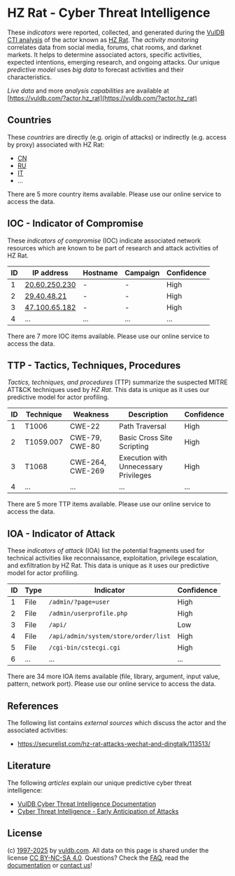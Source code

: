 # HZ Rat - Cyber Threat Intelligence

These _indicators_ were reported, collected, and generated during the [VulDB CTI analysis](https://vuldb.com/?kb.cti) of the actor known as [HZ Rat](https://vuldb.com/?actor.hz_rat). The _activity monitoring_ correlates data from social media, forums, chat rooms, and darknet markets. It helps to determine associated actors, specific activities, expected intentions, emerging research, and ongoing attacks. Our unique _predictive model_ uses _big data_ to forecast activities and their characteristics.

_Live data_ and more _analysis capabilities_ are available at [https://vuldb.com/?actor.hz_rat](https://vuldb.com/?actor.hz_rat)

## Countries

These _countries_ are directly (e.g. origin of attacks) or indirectly (e.g. access by proxy) associated with HZ Rat:

* [CN](https://vuldb.com/?country.cn)
* [RU](https://vuldb.com/?country.ru)
* [IT](https://vuldb.com/?country.it)
* ...

There are 5 more country items available. Please use our online service to access the data.

## IOC - Indicator of Compromise

These _indicators of compromise_ (IOC) indicate associated network resources which are known to be part of research and attack activities of HZ Rat.

ID | IP address | Hostname | Campaign | Confidence
-- | ---------- | -------- | -------- | ----------
1 | [20.60.250.230](https://vuldb.com/?ip.20.60.250.230) | - | - | High
2 | [29.40.48.21](https://vuldb.com/?ip.29.40.48.21) | - | - | High
3 | [47.100.65.182](https://vuldb.com/?ip.47.100.65.182) | - | - | High
4 | ... | ... | ... | ...

There are 7 more IOC items available. Please use our online service to access the data.

## TTP - Tactics, Techniques, Procedures

_Tactics, techniques, and procedures_ (TTP) summarize the suspected MITRE ATT&CK techniques used by _HZ Rat_. This data is unique as it uses our predictive model for actor profiling.

ID | Technique | Weakness | Description | Confidence
-- | --------- | -------- | ----------- | ----------
1 | T1006 | CWE-22 | Path Traversal | High
2 | T1059.007 | CWE-79, CWE-80 | Basic Cross Site Scripting | High
3 | T1068 | CWE-264, CWE-269 | Execution with Unnecessary Privileges | High
4 | ... | ... | ... | ...

There are 5 more TTP items available. Please use our online service to access the data.

## IOA - Indicator of Attack

These _indicators of attack_ (IOA) list the potential fragments used for technical activities like reconnaissance, exploitation, privilege escalation, and exfiltration by HZ Rat. This data is unique as it uses our predictive model for actor profiling.

ID | Type | Indicator | Confidence
-- | ---- | --------- | ----------
1 | File | `/admin/?page=user` | High
2 | File | `/admin/userprofile.php` | High
3 | File | `/api/` | Low
4 | File | `/api/admin/system/store/order/list` | High
5 | File | `/cgi-bin/cstecgi.cgi` | High
6 | ... | ... | ...

There are 34 more IOA items available (file, library, argument, input value, pattern, network port). Please use our online service to access the data.

## References

The following list contains _external sources_ which discuss the actor and the associated activities:

* https://securelist.com/hz-rat-attacks-wechat-and-dingtalk/113513/

## Literature

The following _articles_ explain our unique predictive cyber threat intelligence:

* [VulDB Cyber Threat Intelligence Documentation](https://vuldb.com/?kb.cti)
* [Cyber Threat Intelligence - Early Anticipation of Attacks](https://www.scip.ch/en/?labs.20201022)

## License

(c) [1997-2025](https://vuldb.com/?kb.changelog) by [vuldb.com](https://vuldb.com/?kb.about). All data on this page is shared under the license [CC BY-NC-SA 4.0](https://creativecommons.org/licenses/by-nc-sa/4.0/). Questions? Check the [FAQ](https://vuldb.com/?kb.faq), read the [documentation](https://vuldb.com/?kb) or [contact us](https://vuldb.com/?contact)!
